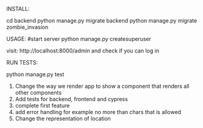 INSTALL:

cd backend
python manage.py migrate backend
python manage.py migrate zombie_invasion



USAGE:
#start server
python manage.py createsuperuser

visit: http://localhost:8000/admin and check if you can log in

RUN TESTS:

python manage.py test


1. Change the way we render app to show a component that renders all other components
2. Add tests for backend, frontend and cypress
3. complete first feature
4. add error handling for example no more than chars that is allowed
5. Change the representation of location
